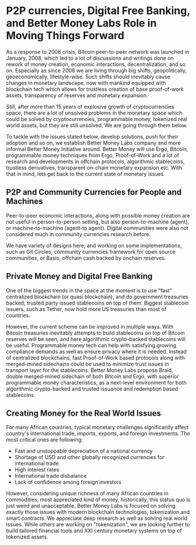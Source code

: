 P2P currencies, Digital Free Banking, and Better Money Labs Role in Moving Things Forward
=========================================================================================

As a response to 2008 crisis, Bitcoin peer-to-peer network was launched in January, 2008, which led to a lot of discussions and writings
done on rework of money creation, economic interactions, decentralization, and so on. Especially as since 2008 we are living through big shifts, geopolitically, geoeconomically, lifestyle-wise. Such shifts should inevitably cause changes in monetary landscape, now with mankind equipped with blockchain tech which allows for trustless creation of base proof-of-work assets, transparency of reserves and monetary expansion.

Still, after more than 15 years of explosive growth of cryptocurrencies space, there are a lot of unsolved problems in the monetary space which could be solved by cryptocurrencies, programmable money, tokenized real world assets, but they are still unsolved. We are going through
them below.

To tackle with the issues stated below, develop solutions, push for their adoption and so on, we establish Better Money Labs company and more informal Better Money Initiative around. Better Money will use Ergo, Bitcoin, programmable money techniques from Ergo, Proof-of-Work and a lot of research and developments in offchain protocols, algorithmic stablecoins, trustless derivatives, transparent on-chain monetary expansion etc. With that in mind, lets get back to the current state of monetary issues


P2P and Community Currencies for People and Machines
--------------------------------------

Peer-to-peer economic interactions, along with possible money creation are not useful in person-to-person setting, 
but also person-to-machine (agent), or machine-to-machine (agent-to agent). Digital communities were also not considered
much in community currencies research before.

We have variety of designs here, and working on some implementations, such as Git Circles, community currencies 
framework for open source communities, or Basis, offchain cash backed by onchain reserves.

Private Money and Digital Free Banking
--------------------------------------

One of the biggest trends in the space at the moment is to use "fast" centralized blockchain (or quasi blockchain), and do government
treasuries backed, trusted party issued stablecoins on top of them. Biggest stablecoin issuers, such as Tether, now hold 
more US treasuries than most of countries. 

However, the current scheme can be improved in multiple ways. With Bitcoin treasuries inevitably attempts to 
build stablecoins on top of Bitcoin reserves will be seen, and here algorithmic crypto-backed stablecoins will be useful. 
Programmable money tech can help with satisfying growing compliance demands as well as ensure privacy where it is needed. 
Instead of centralized blockchains, fast Proof-of-Work based protocols along with merged-mined sidechains could be used 
to minimize trust issues in transport layer for the stablecoins. Better Money Labs propose Braid, double merged-mined 
sidechain of both Bitcoin and Ergo, with superior programmable money characteristics, as a next-level environment for 
both algorithmic crypto-backed and trusted issuance and redemption based stablecoins.

Creating Money for the Real World Issues
----------------------------------------

For many African countries, typical monetary challenges significantly affect country's international trade, imports, 
exports, and foreign investments. The most critical ones are following:

* Fast and unstoppable depreciation of a national currency
* Shortage of USD and other globally recognized currencies for international trade
* High interest rates
* International trade disbalance
* Lack of confidence among foreign investors

However, considering unique richness of many African countries in commodities, most appreciated kind of money, historically, 
this status quo is just weird and unacceptable. Better Money Labs is focused on solving exactly those issues with modern 
blockchain technologies, tokenization and smart contracts. We appreciate deep research as well as solving real world issues. 
While others are working on "tokenization", we are looking further to build tailored financial tools and XXI century monetary 
systems on top of tokenized assets.
